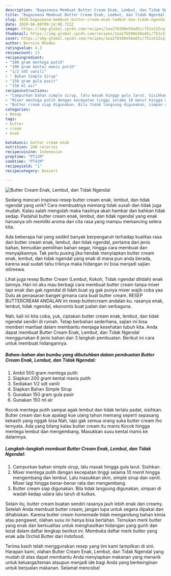```yaml
---
description: "Bagaimana Membuat Butter Cream Enak, Lembut, dan Tidak Ngendal yang Sempurna"
title: "Bagaimana Membuat Butter Cream Enak, Lembut, dan Tidak Ngendal yang Sempurna"
slug: 3028-bagaimana-membuat-butter-cream-enak-lembut-dan-tidak-ngendal-yang-sempurna
date: 2020-06-08T09:14:00.722Z
image: https://img-global.cpcdn.com/recipes/1ea27b500e58ad5c/751x532cq70/butter-cream-enak-lembut-dan-tidak-ngendal-foto-resep-utama.jpg
thumbnail: https://img-global.cpcdn.com/recipes/1ea27b500e58ad5c/751x532cq70/butter-cream-enak-lembut-dan-tidak-ngendal-foto-resep-utama.jpg
cover: https://img-global.cpcdn.com/recipes/1ea27b500e58ad5c/751x532cq70/butter-cream-enak-lembut-dan-tidak-ngendal-foto-resep-utama.jpg
author: Bernice Rhodes
ratingvalue: 4.3
reviewcount: 13
recipeingredient:
- "500 gram mentega putih"
- "200 gram kental manis putih"
- "1/2 sdt vanili"
- " Bahan Simple Sirup"
- "150 gram gula pasir"
- "150 ml air"
recipeinstructions:
- "Campurkan bahan simple sirup, lalu masak hingga gula larut. Sisihkan."
- "Mixer mentega putih dengan kecepatan tinggi selama 10 menit hingga mengembang dan lembut. Lalu masukkan skm, simple sirup dan vanili. Mixer lagi hingga benar-benar rata dan mengembang."
- "Butter cream siap digunakan. Bila tidak langsung digunakan, simpan di wadah kedap udara lalu taruh di kulkas."
categories:
- Resep
tags:
- butter
- cream
- enak

katakunci: butter cream enak 
nutrition: 240 calories
recipecuisine: Indonesian
preptime: "PT12M"
cooktime: "PT41M"
recipeyield: "1"
recipecategory: Dessert

---
```



![Butter Cream Enak, Lembut, dan Tidak Ngendal](https://img-global.cpcdn.com/recipes/1ea27b500e58ad5c/751x532cq70/butter-cream-enak-lembut-dan-tidak-ngendal-foto-resep-utama.jpg)

Sedang mencari inspirasi resep butter cream enak, lembut, dan tidak ngendal yang unik? Cara membuatnya memang tidak susah dan tidak juga mudah. Kalau salah mengolah maka hasilnya akan hambar dan bahkan tidak sedap. Padahal butter cream enak, lembut, dan tidak ngendal yang enak harusnya sih memiliki aroma dan cita rasa yang mampu memancing selera kita.

Ada beberapa hal yang sedikit banyak berpengaruh terhadap kualitas rasa dari butter cream enak, lembut, dan tidak ngendal, pertama dari jenis bahan, kemudian pemilihan bahan segar, hingga cara membuat dan menyajikannya. Tak perlu pusing jika hendak menyiapkan butter cream enak, lembut, dan tidak ngendal yang enak di mana pun anda berada, karena asal sudah tahu triknya maka hidangan ini bisa menjadi sajian istimewa.

Lihat juga resep Butter Cream (Lembut, Kokoh, Tidak ngendal dilidah) enak lainnya. Hari ini aku mau berbagi cara membuat butter cream tanpa mixer tapi enak dan gak ngendal di lidah.buat yg gak punya mixer wajib coba yaa Dulu ak penasaran banget gimana cara buat butter cream. RESEP BUTTERCREAM ANDALAN ini resep buttercream andalan ku. rasanya enak, lembut, tidak ngendal, ekonomis buat jualan dan serbaguna.


Nah, kali ini kita coba, yuk, ciptakan butter cream enak, lembut, dan tidak ngendal sendiri di rumah. Tetap berbahan sederhana, sajian ini bisa memberi manfaat dalam membantu menjaga kesehatan tubuh kita. Anda dapat membuat Butter Cream Enak, Lembut, dan Tidak Ngendal menggunakan 6 jenis bahan dan 3 langkah pembuatan. Berikut ini cara untuk membuat hidangannya.

<!--inarticleads1-->

##### Bahan-bahan dan bumbu yang dibutuhkan dalam pembuatan Butter Cream Enak, Lembut, dan Tidak Ngendal:

1. Ambil 500 gram mentega putih
1. Siapkan 200 gram kental manis putih
1. Sediakan 1/2 sdt vanili
1. Siapkan  Bahan Simple Sirup
1. Gunakan 150 gram gula pasir
1. Gunakan 150 ml air


Kocok mentega putih sampai agak lembut dan tidak terlalu padat, sisihkan. Butter cream dan kue apalagi kue ulang tahun memang seperti sepasang kekasih yang nggak bisa Nah, tapi gak semua orang suka butter cream lho ternyata. Ada yang bilang kalau butter cream itu manis Kocok hingga mentega lembut dan mengembang. Masukkan susu kental manis ke dalamnya. 

<!--inarticleads2-->

##### Langkah-langkah membuat Butter Cream Enak, Lembut, dan Tidak Ngendal:

1. Campurkan bahan simple sirup, lalu masak hingga gula larut. Sisihkan.
1. Mixer mentega putih dengan kecepatan tinggi selama 10 menit hingga mengembang dan lembut. Lalu masukkan skm, simple sirup dan vanili. Mixer lagi hingga benar-benar rata dan mengembang.
1. Butter cream siap digunakan. Bila tidak langsung digunakan, simpan di wadah kedap udara lalu taruh di kulkas.


Selain itu, butter cream buatan sendiri rasanya jauh lebih enak dan creamy. Setelah Anda membuat butter cream, jangan lupa untuk segera dipakai dan dihabiskan. Karena butter cream homemade tidak mengandung bahan kimia atau pengawet, olahan susu ini hanya bisa bertahan. Temukan merk butter yang enak dan berkualitas untuk menghasilkan hidangan yang gurih dan lezat dalam daftar lengkap berikut ini. Membuka daftar merk butter yang enak ada Orchid Butter dari Indofood. 

Terima kasih telah menggunakan resep yang tim kami tampilkan di sini. Harapan kami, olahan Butter Cream Enak, Lembut, dan Tidak Ngendal yang mudah di atas dapat membantu Anda menyiapkan makanan yang menarik untuk keluarga/teman ataupun menjadi ide bagi Anda yang berkeinginan untuk berjualan makanan. Selamat mencoba!
